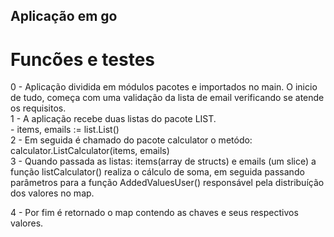 ## Aplicação em go

# Funcões e testes
0 - Aplicação dividida em módulos pacotes e importados no main. O inicio de tudo, começa com uma
validação da lista de email verificando se atende os requisitos.<br />
1 - A aplicação recebe duas listas do pacote LIST.<br />
    - items, emails := list.List()<br />
2 - Em seguida é chamado do pacote calculator o metódo: calculator.ListCalculator(items, emails) <br />
3 - Quando passada as listas: items(array de structs) e emails (um slice) a função listCalculator() realiza o cálculo de soma, em seguida passando parâmetros para a função AddedValuesUser() responsável pela distribuíção dos valores no map.

4 - Por fim é retornado o map contendo as chaves e seus respectivos valores.
